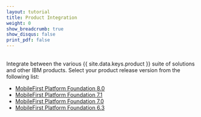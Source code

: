 ```yaml
---
layout: tutorial
title: Product Integration
weight: 0
show_breadcrumb: true
show_disqus: false
print_pdf: false
---
```

<!-- NLS_CHARSET=UTF-8 -->
<br>
Integrate between the various {{ site.data.keys.product }} suite of solutions and other IBM products.
Select your product release version from the following list:

* [MobileFirst Platform Foundation 8.0](8.0/)
* [MobileFirst Platform Foundation 7.1](7.1/)
* [MobileFirst Platform Foundation 7.0](7.0/)
* [MobileFirst Platform Foundation 6.3](6.3/)

